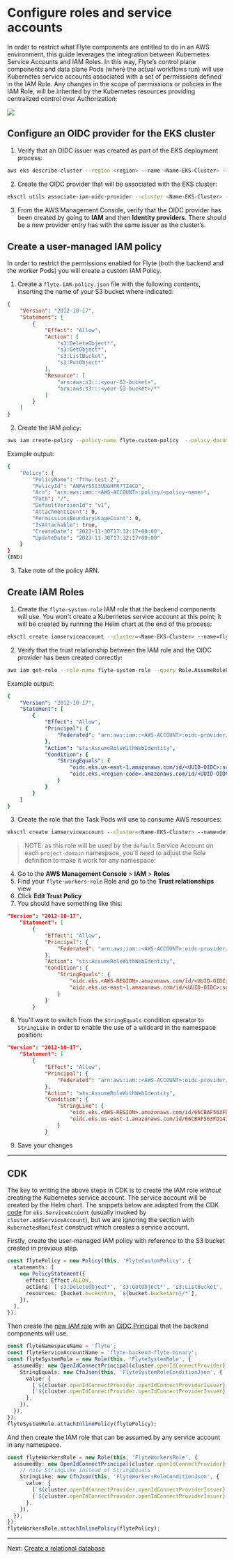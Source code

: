 # Configure roles and service accounts

In order to restrict what Flyte components are entitled to do in an AWS environment, this guide leverages the integration between Kubernetes Service Accounts and IAM Roles. In this way, Flyte’s control plane components and data plane Pods (where the actual workflows run) will use Kubernetes service accounts associated with a set of permissions defined in the IAM Role. Any changes in the scope of permissions or policies in the IAM Role, will be inherited by the Kubernetes resources providing centralized control over Authorization:

![](../images/flyte-eks-permissions.png)

## Configure an OIDC provider for the EKS cluster

1. Verify that an OIDC issuer was created as part of the EKS deployment process:

```bash
aws eks describe-cluster --region <region> --name <Name-EKS-Cluster> --query "cluster.identity.oidc.issuer" --output text
```
2. Create the OIDC provider that will be associated with the EKS cluster:
```bash
eksctl utils associate-iam-oidc-provider --cluster <Name-EKS-Cluster> --approve
```
3. From the AWS Management Console, verify that the OIDC provider has been created by going to **IAM** and then **Identity providers**. There should be a new provider entry has with the same <UUID-OIDC> issuer as the cluster’s.

## Create a user-managed IAM policy

In order to restrict the permissions enabled for Flyte (both the backend and the worker Pods) you will create a custom IAM Policy.

1. Create a `flyte-IAM-policy.json` file with the following contents, inserting the name of your S3 bucket where indicated:


```json
{
    "Version": "2012-10-17",
    "Statement": [
        {
            "Effect": "Allow",
            "Action": [
                "s3:DeleteObject*",
                "s3:GetObject*",
                "s3:ListBucket",
                "s3:PutObject*"
            ],
            "Resource": [
                "arn:aws:s3:::<your-S3-bucket>", 
                "arn:aws:s3:::<your-S3-bucket>/*"
            ]
        }
    ]
}
```

2. Create the IAM policy:

```bash
aws iam create-policy --policy-name flyte-custom-policy  --policy-document file://flyte-IAM-policy.json
```

Example output:

```bash
{
    "Policy": {
        "PolicyName": "fthw-test-2",
        "PolicyId": "ANPAYS5I3UDGHFR7TZ4CD",
        "Arn": "arn:aws:iam::<AWS-ACCOUNT>:policy/<policy-name>",
        "Path": "/",
        "DefaultVersionId": "v1",
        "AttachmentCount": 0,
        "PermissionsBoundaryUsageCount": 0,
        "IsAttachable": true,
        "CreateDate": "2023-11-30T17:32:17+00:00",
        "UpdateDate": "2023-11-30T17:32:17+00:00"
    }
}
(END)
```
3. Take note of the policy ARN.

## Create IAM Roles
1. Create the `flyte-system-role` IAM role that the backend components will use. You won't create a Kubernetes service account at this point; it will be created by running the Helm chart at the end of the process:

```bash
eksctl create iamserviceaccount --cluster=<Name-EKS-Cluster> --name=flyte-backend-flyte-binary --role-only --role-name=flyte-system-role --attach-policy-arn arn:aws:iam::<AWS-ACCOUNT>:policy/<policy-name> --approve --region <region-code> --namespace flyte
```

2. Verify that the trust relationship between the IAM role and the OIDC provider has been created correctly:

```bash
aws iam get-role --role-name flyte-system-role --query Role.AssumeRolePolicyDocument
```
Example output:
```yaml
{
    "Version": "2012-10-17",
    "Statement": [
        {
            "Effect": "Allow",
            "Principal": {
                "Federated": "arn:aws:iam::<AWS-ACCOUNT>:oidc-provider/oidc.eks.<region-code>.amazonaws.com/id/<UUID-OIDC>"
            },
            "Action": "sts:AssumeRoleWithWebIdentity",
            "Condition": {
                "StringEquals": {
                    "oidc.eks.us-east-1.amazonaws.com/id/<UUID-OIDC>:sub": "system:serviceaccount:flyte:flyte-backend-flyte-binary",
                    "oidc.eks.<region-code>.amazonaws.com/id/<UUID-OIDC>:aud": "sts.amazonaws.com"
                }
            }
        }
    ]
}
```
3. Create the role that the Task Pods will use to consume AWS resources:
```bash
eksctl create iamserviceaccount --cluster=<Name-EKS-Cluster> --name=default --role-only --role-name=flyte-workers-role --attach-policy-arn arn:aws:iam::<AWS-ACCOUNT>:policy/<policy-name> --approve --region <region-code> --namespace flyte
```
>NOTE: as this role will be used by the `default` Service Account on each `project-domain` namespace, you'll need to adjust the Role definition to make it work for any namespace:

4. Go to the **AWS Management Console** > **IAM** > **Roles**
5. Find your `flyte-workers-role` Role and go to the **Trust relationships** view
6. Click **Edit Trust Policy**
7. You should have something like this:

```json
"Version": "2012-10-17",
	"Statement": [
		{
			"Effect": "Allow",
			"Principal": {
				"Federated": "arn:aws:iam::<AWS-ACCOUNT>:oidc-provider/oidc.eks.<AWS-REGION>.amazonaws.com/id/<UUID-OIDC>"
			},
			"Action": "sts:AssumeRoleWithWebIdentity",
			"Condition": {
				"StringEquals": {
					"oidc.eks.<AWS-REGION>.amazonaws.com/id/<UUID-OIDC>:aud": "sts.amazonaws.com",
					"oidc.eks.us-east-1.amazonaws.com/id/<UUID-OIDC>:sub": "system:serviceaccount:flyte:default"
				}
			}
		}
```

8. You'll want to switch from the `StringEquals` condition operator to `StringLike` in order to enable the use of a wildcard in the namespace position:

```json
"Version": "2012-10-17",
	"Statement": [
		{
			"Effect": "Allow",
			"Principal": {
				"Federated": "arn:aws:iam::<AWS-ACCOUNT>:oidc-provider/oidc.eks.<AWS-REGION>.amazonaws.com/id/66CBAF563FD1438BC98F1EF39FF8DACD"
			},
			"Action": "sts:AssumeRoleWithWebIdentity",
			"Condition": {
				"StringLike": {
					"oidc.eks.<AWS-REGION>.amazonaws.com/id/66CBAF563FD1438BC98F1EF39FF8DACD:aud": "sts.amazonaws.com",
					"oidc.eks.us-east-1.amazonaws.com/id/66CBAF563FD1438BC98F1EF39FF8DACD:sub": "system:serviceaccount:*:default"
				}
			}
```	

9. Save your changes
---

## CDK

The key to writing the above steps in CDK is to create the IAM role _without_ creating the Kubernetes service account.
The service account will be created by the Helm chart.
The snippets below are adapted from the CDK [code](https://github.com/aws/aws-cdk/blob/main/packages/aws-cdk-lib/aws-eks/lib/service-account.ts#L166-L179) for `eks.ServiceAccount` (usually invoked by `cluster.addServiceAccount`), but we are ignoring the section with `KubernetesManifest` construct which creates a service account.

Firstly, create the user-managed IAM policy with reference to the S3 bucket created in previous step.

```ts
const flytePolicy = new Policy(this, 'FlyteCustomPolicy', {
  statements: [
    new PolicyStatement({
      effect: Effect.ALLOW,
      actions: ['s3:DeleteObject*', 's3:GetObject*', 's3:ListBucket', 's3:PutObject*'],
      resources: [bucket.bucketArn, `${bucket.bucketArn}/*`],
    }),
  ],
});
```

Then create the [new IAM role](https://github.com/aws/aws-cdk/blob/main/packages/aws-cdk-lib/aws-eks/lib/service-account.ts#L194) with an [OIDC Principal](https://github.com/aws/aws-cdk/blob/main/packages/aws-cdk-lib/aws-eks/lib/service-account.ts#L177) that the backend components will use.

```ts
const flyteNamespaceName = 'flyte';
const flyteServiceAccountName = 'flyte-backend-flyte-binary';
const flyteSystemRole = new Role(this, 'FlyteSystemRole', {
  assumedBy: new OpenIdConnectPrincipal(cluster.openIdConnectProvider).withConditions({
    StringEquals: new CfnJson(this, 'FlyteSystemRoleConditionJson', {
      value: {
        [`${cluster.openIdConnectProvider.openIdConnectProviderIssuer}:aud`]: 'sts.amazonaws.com',
        [`${cluster.openIdConnectProvider.openIdConnectProviderIssuer}:sub`]: `system:serviceaccount:${flyteNamespaceName}:${flyteServiceAccountName}`,
      },
    }),
  }),
});
flyteSystemRole.attachInlinePolicy(flytePolicy);
```

And then create the IAM role that can be assumed by any service account in any namespace.

```ts
const flyteWorkersRole = new Role(this, 'FlyteWorkersRole', {
  assumedBy: new OpenIdConnectPrincipal(cluster.openIdConnectProvider).withConditions({
    // note StringLike instead of StringEquals
    StringLike: new CfnJson(this, 'FlyteWorkersRoleConditionJson', {
      value: {
        [`${cluster.openIdConnectProvider.openIdConnectProviderIssuer}:aud`]: 'sts.amazonaws.com',
        [`${cluster.openIdConnectProvider.openIdConnectProviderIssuer}:sub`]: `system:serviceaccount:*:default`,
      },
    }),
  }),
});
flyteWorkersRole.attachInlinePolicy(flytePolicy);
```

---

Next: [Create a relational database](04-create-database.md)
